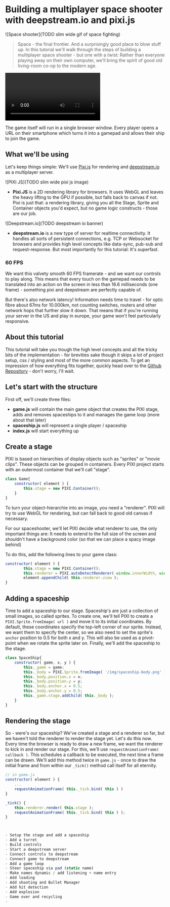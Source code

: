 # Building a multiplayer space shooter with deepstream.io and pixi.js

![Space shooter](TODO slim wide gif of space fighting)

> Space - the final frontier. And a surprisingly good place to blow stuff up. In this tutorial we'll walk through the steps of building a multiplayer space shooter - but one with a twist: Rather than everyone playing away on their own computer, we'll bring the spirit of good old living-room co-op to the modern age.

<video>TODO Video of people playing the game</video>

The game itself will run in a single browser window. Every player opens a URL on their smartphone which turns it into a gamepad and allows their ship to join the game.

## What we'll be using
Let's keep things simple: We'll use [Pixi.js](http://www.pixijs.com/) for rendering and [deepstream.io](https://deepstream.io/)  as a multiplayer server.

![PIXI JS](TODO slim wide pixi js image)
- **Pixi.JS** is a 2D rendering library for browsers. It uses WebGL and leaves the heavy lifting to the GPU if possible, but falls back to canvas if not. Pixi is just that: a rendering library, giving you all the Stage, Sprite and Container objects you'd expect, but no game logic constructs - those are our job.

![Deepstream.io](TODO deepstream io banner)
- **deepstream.io** is a new type of server for realtime connectivity. It handles all sorts of persistent connections, e.g. TCP or Websocket for browsers and provides high level concepts like data-sync, pub-sub and request-response. But most importantly for this tutorial: It's superfast.

### 60 FPS
We want this valvety smooth 60 FPS framerate - and we want our controls to play along. This means that every touch on the gamepad needs to be translated into an action on the screen in less than 16.6 milliseconds (one frame) - something pixi and deepstream are perfectly capable of.

But there's also network latency! Information needs time to travel - for optic fibre about 67ms for 10.000km, not counting switches, routers and other network hops that further slow it down. That means that if you're running your server in the US and play in europe, your game won't feel particularly responsive.

## About this tutorial
This tutorial will take you trough the high level concepts and all the tricky bits of the implementation - for brevities sake though it skips a lot of project setup, css / styling and most of the more common aspects. To get an impression of how everything fits together, quickly head over to the [Github Repository](https://github.com/deepstreamIO/ds-demo-spaceshooter) - don't worry, I'll wait.

## Let's start with the structure
First off, we'll create three files:

- **game.js** will contain the main game object that creates the PIXI stage,
adds and removes spaceships to it and manages the game loop (more about that later)
- **spaceship.js** will represent a single player / spaceship
- **index.js** will start everything up

## Create a stage
PIXI is based on hierarchies of display objects such as "sprites" or "movie clips". These objects can be grouped in containers. Every PIXI project starts with an outermost container that we'll call "stage".

```javascript
class Game{
    constructor( element ) {
        this.stage = new PIXI.Container();
    }
}
```
To turn your object-hierarchie into an image, you need a "renderer". PIXI will try to use WebGL for rendering, but can fall back to good old canvas if necessary.

For our spaceshooter, we'll let PIXI decide what renderer to use, the only important things are: It needs to extend to the full size of the screen and shouldn't have a background color (so that we can place a spacy image behind)

To do this, add the following lines to your game class: 

```javascript
constructor( element ) {
        this.stage = new PIXI.Container();
        this.renderer = PIXI.autoDetectRenderer( window.innerWidth, window.innerHeight, {transparent: true}, false );
        element.appendChild( this.renderer.view );
}
```


## Adding a spaceship
Time to add a spaceship to our stage. Spaceship's are just a collection of small images, so called sprites. To create one, we'll tell PIXI to create a `PIXI.Sprite.fromImage( url )` and move it to its initial coordinates. By default, these coordinates specify the top-left corner of our sprite. Instead, we want them to specify the center, so we also need to set the sprite's `anchor` position to 0.5 for both x and y. This will also be used as a pivot-point when we rotate the sprite later on. Finally, we'll add the spaceship to the stage.

```javascript
class SpaceShip{
    constructor( game, x, y ) {
        this._game = game;
        this._body = PIXI.Sprite.fromImage( '/img/spaceship-body.png' );
        this._body.position.x = x;
        this._body.position.y = y;
        this._body.anchor.x = 0.5;
        this._body.anchor.y = 0.5;
        this._game.stage.addChild( this._body );
    }
}
```

## Rendering the stage
So - were's our spaceship? We've created a stage and a renderer so far, but we haven't told the renderer to render the stage yet. Let's do this now. Every time the browser is ready to draw a new frame, we want the renderer to kick in and render our stage. For this, we'll use `requestAnimationFrame( callback )`. This schedules a callback to be executed, the next time a frame can be drawn. We'll add this method twice in `game.js` - once to draw the initial frame and from within our `_tick()` method call itself for all eternity.

```javascript
// in game.js
constructor( element ) {
    ...
    requestAnimationFrame( this._tick.bind( this ) )
}

_tick() {
    this.renderer.render( this.stage );
    requestAnimationFrame( this._tick.bind( this ) );
}



- Setup the stage and add a spaceship
- Add a turret
- Build controls
- Start a deepstream server
- Connect controls to deepstream
- Connect game to deepstream
- Add a game loop
- Steer spaceship via pad (static name)
- Make names dynamic / add listening + name entry
- Add loading
- Add shooting and Bullet Manager
- Add hit detection
- Add explosion
- Game over and recycling
- 
